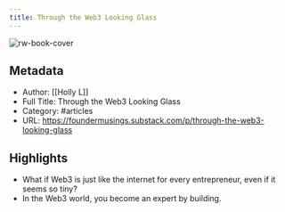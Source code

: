 ```yaml
---
title: Through the Web3 Looking Glass
---
```

![rw-book-cover](https://readwise-assets.s3.amazonaws.com/static/images/article4.6bc1851654a0.png)

## Metadata
- Author: [[Holly L]]
- Full Title: Through the Web3 Looking Glass
- Category: #articles
- URL: https://foundermusings.substack.com/p/through-the-web3-looking-glass

## Highlights
- What if Web3 is just like the internet for every entrepreneur, even if it seems so tiny?
- In the Web3 world, you become an expert by building.
